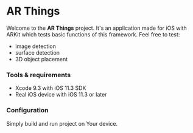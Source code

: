 # AR Things

Welcome to the **AR Things** project. It's an application made for iOS with ARKit which tests basic functions of this framework.
Feel free to test:
- image detection
- surface detection
- 3D object placement

### Tools & requirements

- Xcode 9.3 with iOS 11.3 SDK
- Real iOS device with iOS 11.3 or later

### Configuration

Simply build and run project on Your device.
